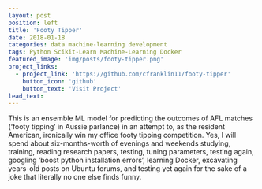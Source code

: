 ```yaml
---
layout: post
position: left
title: 'Footy Tipper'
date: 2018-01-18
categories: data machine-learning development
tags: Python Scikit-Learn Machine-Learning Docker
featured_image: 'img/posts/footy-tipper.png'
project_links:
  - project_link: 'https://github.com/cfranklin11/footy-tipper'
    button_icon: 'github'
    button_text: 'Visit Project'
lead_text:
---
```


This is an ensemble ML model for predicting the outcomes of AFL matches (‘footy tipping’ in Aussie parlance) in an attempt to, as the resident American, ironically win my office footy tipping competition. Yes, I will spend about six-months-worth of evenings and weekends studying, training, reading research papers, testing, tuning parameters, testing again, googling ‘boost python installation errors’, learning Docker, excavating years-old posts on Ubuntu forums, and testing yet again for the sake of a joke that literally no one else finds funny.
